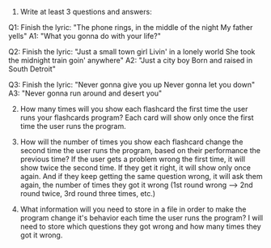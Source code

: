 1. Write at least 3 questions and answers:

Q1: Finish the lyric:
    "The phone rings, in the middle of the night
    My father yells"
A1: "What you gonna do with your life?"

Q2: Finish the lyric:
    "Just a small town girl
    Livin' in a lonely world
    She took the midnight train goin' anywhere"
A2: "Just a city boy
    Born and raised in South Detroit"

Q3: Finish the lyric:
    "Never gonna give you up
    Never gonna let you down"
A3: "Never gonna run around and desert you"

2. How many times will you show each flashcard the first time the user runs your flashcards program?
    Each card will show only once the first time the user runs the program.
    
3. How will the number of times you show each flashcard change the second time the user runs the program, based on their performance the previous time?
    If the user gets a problem wrong the first time, it will show twice the second time. If they get it right, it will show only once again. And if they keep getting the same question wrong, it will ask them again, the number of times they got it wrong (1st round wrong --> 2nd round twice, 3rd round three times, etc.)

4. What information will you need to store in a file in order to make the program change it's behavior each time the user runs the program?
    I will need to store which questions they got wrong and how many times they got it wrong.
